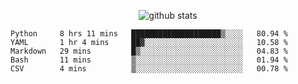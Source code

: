 <!-- <h1 align="center">Hello 👋 </h3> -->

<p align="center">
  <img src="https://github-readme-stats.vercel.app/api?username=syeehyn&hide=stars,prs,issues,contribs&count_private=true&hide_title=true" alt="github stats" />
</p>

<!--START_SECTION:waka-->
```text
Python     8 hrs 11 mins   ████████████████████▒░░░░   80.94 % 
YAML       1 hr 4 mins     ██▓░░░░░░░░░░░░░░░░░░░░░░   10.58 % 
Markdown   29 mins         █▒░░░░░░░░░░░░░░░░░░░░░░░   04.83 % 
Bash       11 mins         ▒░░░░░░░░░░░░░░░░░░░░░░░░   01.94 % 
CSV        4 mins          ▒░░░░░░░░░░░░░░░░░░░░░░░░   00.78 % 
```
<!--END_SECTION:waka-->
